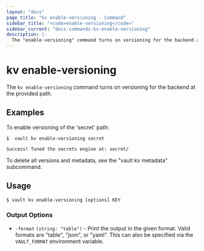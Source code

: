 ```yaml
---
layout: "docs"
page_title: "kv enable-versioning - Command"
sidebar_title: "<code>enable-versioning</code>"
sidebar_current: "docs-commands-kv-enable-versioning"
description: |-
  The "enable-versioning" command turns on versioning for the backend at the provided path.
---
```


# kv enable-versioning

The `kv enable-versioning` command turns on versioning for the backend at the provided path.

## Examples

To enable versioning of the 'secret' path:

```text
$  vault kv enable-versioning secret

Success! Tuned the secrets engine at: secret/
```


To delete all versions and metadata, see the "vault kv metadata" subcommand.

## Usage

```text
$ vault kv enable-versioning [options] KEY
```

### Output Options

- `-format` `(string: "table")` - Print the output in the given format. Valid
  formats are "table", "json", or "yaml". This can also be specified via the
  `VAULT_FORMAT` environment variable.

